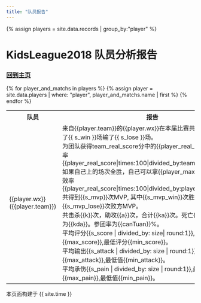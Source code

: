 ```yaml
---
title: "队员报告"
---
```


{% assign players = site.data.records | group_by:"player" %}

# KidsLeague2018 队员分析报告
### [回到主页](index.html)


<table>
  <tr>
    <th>队员</th>
    <th>报告</th>
  </tr>
  {% for player_and_matchs in players %}
  {% assign player = site.data.players | where: "player", player_and_matchs.name | first %}
  <tr>
    <td>  {{player.wx}}  <br>  ({{player.team}}) </td>  
    <td>  
来自{{player.team}}的{{player.wx}}在本届比赛共出场{{size}}次,赢了{{ s_win }}场输了{{ s_lose }}场。
<br>为团队获得team_real_score分中的{{player_real_score}}分，贡献率{{player_real_score|times:100|divided_by:team_real_score}}%,
     如果自己上的场次全胜，自己可以拿{{player_max_score}}分，拿分效率{{player_real_score|times:100|divided_by:player_max_score}}%
<br>共得到{{s_mvp}}次MVP, 其中{{s_mvp_win}}次胜方MVP,{{s_mvp_lose}}次败方MVP。
<br>共击杀{{k}}次，助攻{{a}}次，合计{{ka}}次。死亡{{d}}次。 KDA值为{{kda}}。参团率为{{canTuan}}%。
<br>平均评分{{s_score | divided_by: size| round:1}},其中最高评分{{max_score}},最低评分{{min_score}}。
<br>平均输出{{s_attack | divided_by: size | round:1}},最高值{{max_attack}},最低值{{min_attack}}。
<br>平均承伤{{s_pain | divided_by: size | round:1}},最高值{{max_pain}},最低值{{min_pain}}。 </td>
  </tr>
  {% endfor %}
</table>


本页面构建于 {{ site.time }}
